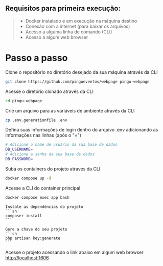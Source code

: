 ## Requisitos para primeira execução:
   > - Docker instalado e em execução na máquina destino<br>
   > - Conexão com a internet (para baixar os arquivos)<br>
   > - Acesso a alguma linha de comando (CLI)<br>
   > - Acesso a algum web browser<br>

# Passo a passo
Clone o repositório no diretório desejado da sua máquina através da CLI
```sh
git clone https://github.com/pingueventos/webpage pingu-webpage
```

Acesse o diretório clonado através da CLI
```sh
cd pingu-webpage
```

Crie um arquivo para as variáveis de ambiente através da CLI
```sh
cp .env.generationfile .env
```

Defina suas informações de login dentro do arquivo .env adicionando as informações nas linhas (após o "=")
```sh
# Adicione o nome de usuário da sua base de dados
DB_USERNAME=
# Adicione a senha da sua base de dados
DB_PASSWORD=
```

Suba os containers do projeto através da CLI
```sh
docker compose up -d
```

Acesse a CLI do container principal
```sh
docker compose exec app bash
```

    Instale as dependências do projeto
    ```sh
    composer install
    ```

    Gere a chave do seu projeto
    ```sh
    php artisan key:generate
    ```

Acesse o projeto acessando o link abaixo em algum web browser<br>
[http://localhost:1606](http://localhost:1606)


